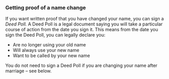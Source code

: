###  Getting proof of a name change

If you want written proof that you have changed your name, you can sign a
_Deed Poll._ A Deed Poll is a legal document saying you will take a particular
course of action from the date you sign it. This means from the date you sign
the Deed Poll, you can legally declare you:

  * Are no longer using your old name 
  * Will always use your new name 
  * Want to be called by your new name 

You do not need to sign a Deed Poll if you are changing your name after
marriage – see below.
